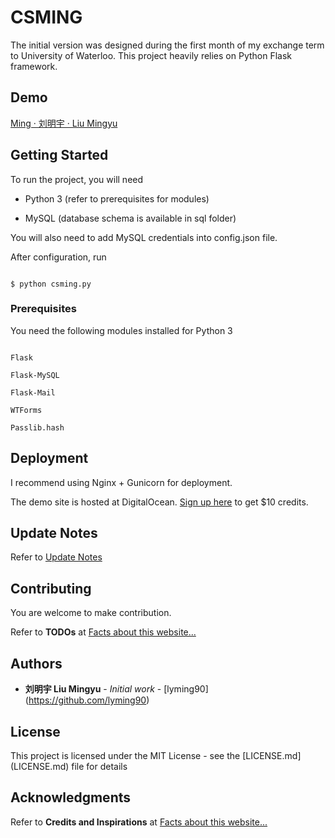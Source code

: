 #  CSMING

The initial version was designed during the first month of my exchange term to University of Waterloo. This project heavily relies on Python Flask framework.

## Demo

[Ming · 刘明宇 · Liu Mingyu](https://www.csming.com)

##  Getting Started

To run the project, you will need

- Python 3 (refer to prerequisites for modules)

- MySQL (database schema is available in sql folder)
  
You will also need to add MySQL credentials into config.json file.

After configuration, run
```

$ python csming.py

```

  

###  Prerequisites

You need the following modules installed for Python 3

```

Flask

Flask-MySQL

Flask-Mail

WTForms

Passlib.hash

```

## Deployment

I recommend using Nginx + Gunicorn for deployment.

The demo site is hosted at DigitalOcean. [Sign up here](https://m.do.co/c/467683057277) to get $10 credits.

## Update Notes

Refer to [Update Notes](https://www.csming.com/archive/update-notes)

##  Contributing

You are welcome to make contribution. 

Refer to **TODOs** at [Facts about this website...](https://www.csming.com/archive/facts-about-this-website)


##  Authors

*  **刘明宇 Liu Mingyu** \- *Initial work* \- \[lyming90\](https://github.com/lyming90)

##  License

This project is licensed under the MIT License - see the \[LICENSE.md\](LICENSE.md) file for details


##  Acknowledgments

Refer to **Credits and Inspirations** at [Facts about this website...](https://www.csming.com/archive/facts-about-this-website)